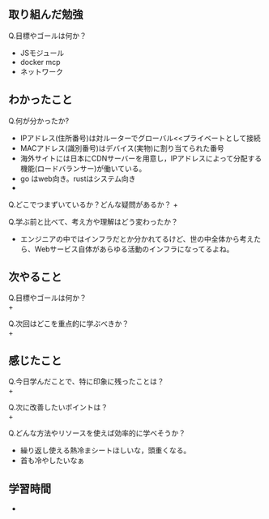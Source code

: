 
## 取り組んだ勉強
Q.目標やゴールは何か？  
+ JSモジュール
+ docker mcp
+ ネットワーク


## わかったこと
Q.何が分かったか?  
+ IPアドレス(住所番号)は対ルーターでグローバル<<プライベートとして接続
+ MACアドレス(識別番号)はデバイス(実物)に割り当てられた番号
+ 海外サイトには日本にCDNサーバーを用意し，IPアドレスによって分配する機能(ロードバランサー)が働いている。
+ go はweb向き。rustはシステム向き
+ 

Q.どこでつまずいているか？どんな疑問があるか？
+ 


Q.学ぶ前と比べて、考え方や理解はどう変わったか？
+ エンジニアの中ではインフラだとか分かれてるけど、世の中全体から考えたら、Webサービス自体があらゆる活動のインフラになってるよね。 


## 次やること
Q.目標やゴールは何か？  
+ 


Q.次回はどこを重点的に学ぶべきか？  
+ 


## 感じたこと
Q.今日学んだことで、特に印象に残ったことは？  
+ 


Q.次に改善したいポイントは？  
+ 

Q.どんな方法やリソースを使えば効率的に学べそうか？
+ 繰り返し使える熱冷まシートほしいな，頭重くなる。
+ 首も冷やしたいなぁ

## 学習時間
+ 

